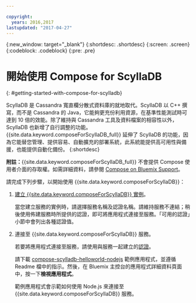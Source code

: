 ```yaml
---

copyright:
  years: 2016,2017
lastupdated: "2017-04-27"
---
```


{:new_window: target="_blank"}
{:shortdesc: .shortdesc}
{:screen: .screen}
{:codeblock: .codeblock}
{:pre: .pre}

# 開始使用 Compose for ScyllaDB
{: #getting-started-with-compose-for-scylladb}

ScyllaDB 是 Cassandra 寬直欄分散式資料庫的就地取代。ScyllaDB 以 C++ 撰寫，而不是 Cassandra 的 Java，它能夠更充份利用資源，在基準性能測試時可達到 10 倍的效能。除了維持與 Cassandra 工具及資料檔案的相容性以外，ScyllaDB 也新增了自行調整的功能。{{site.data.keyword.composeForScyllaDB_full}} 延伸了 ScyllaDB 的功能，因為它能替您管理、提供容易、自動擴充的部署系統，此系統能提供高可用性與備援，也能提供自動化備份。
{:shortdesc}

**附註：**{{site.data.keyword.composeForScyllaDB_full}} 不會提供 Compose 使用者介面的存取權。如需詳細資料，請參閱 [Compose on Bluemix Support](https://help.compose.com/docs/bluemix-compose-support)。

請完成下列步驟，以開始使用 {{site.data.keyword.composeForScyllaDB}}：

1. [建立 {{site.data.keyword.composeForScyllaDB}} 實例](https://console.ng.bluemix.net/catalog/services/compose-for-scylladb/)。

   當您建立服務的實例時，請選擇服務名稱及認證名稱。請維持服務不連結；稍後使用佈建服務時所提供的認證，即可將應用程式連接至服務。「可用的認證」小節中會列出各種認證值。

2. 連接至 {{site.data.keyword.composeForScyllaDB}} 服務。

   若要將應用程式連接至服務，請使用與服務一起建立的[認證](./credentials.html)。

   請下載 [compose-scylladb-helloworld-nodejs](https://github.com/IBM-Bluemix/compose-scylladb-helloworld-nodejs) 範例應用程式，並遵循 Readme 檔中的指示。然後，在 Bluemix 主控台的應用程式詳細資料頁面中，按一下**檢視應用程式**。

   範例應用程式會示範如何使用 Node.js 來連接至 {{site.data.keyword.composeForScyllaDB}} 服務。
